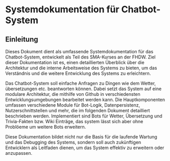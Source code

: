 # Systemdokumentation für Chatbot-System

## Einleitung

Dieses Dokument dient als umfassende Systemdokumentation für das Chatbot-System, entwickelt als Teil des SMA-Kurses an der FHDW. Ziel dieser Dokumentation ist es, einen detaillierten Überblick über die Architektur und die interne Arbeitsweise des Systems zu bieten, um das Verständnis und die weitere Entwicklung des Systems zu erleichtern.

Das Chatbot-System soll einfache Anfragen zu Dingen wie dem Wetter, übersetzungen etc. beantworten können. Dabei setzt das System auf eine modulare Architektur, die mithilfe von Github in verschiedensten Entwicklungsumgebungen bearbeitet werden kann. Die Hauptkomponenten umfassen verschiedene Module für Bot-Logik, Datenpersistenz, Nutzerschnittstellen und mehr, die im folgenden Dokument detailliert beschrieben werden. Implementiert sind Bots für Wetter, Übersetzung und Trivia-Fakten bzw. Wiki Einträge, das system lässt sich aber ohne Problöeme um weitere Bots erweitern.

Diese Dokumentation bildet nicht nur die Basis für die laufende Wartung und das Debugging des Systems, sondern soll auch zukünftigen Entwicklern als Leitfaden dienen, um das System effektiv zu erweitern oder anzupassen.
